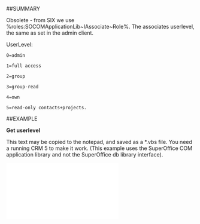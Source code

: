 

##SUMMARY


Obsolete - from SIX we use %roles:SOCOMApplicationLib~IAssociate~Role%. The associates userlevel, the same as set in the admin client. 

UserLevel: 

    0=admin 

    1=full access 

    2=group 

    3=group-read 

    4=own 

    5=read-only contacts+projects. 



##EXAMPLE

**Get userlevel**

This text may be copied to the notepad, and saved as a *.vbs file. You need a running CRM 5 to make it work. (This example uses the SuperOffice COM application library and not the SuperOffice db library interface).

![](../../Examples/vbs/SOAssociate.UserLevel.vbs.txt)





